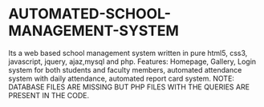 # AUTOMATED-SCHOOL-MANAGEMENT-SYSTEM
Its a web based school management system written in pure html5, css3, javascript, jquery, ajaz,mysql and php. Features: Homepage, Gallery, Login system for both students and faculty members, automated attendance system with daily attendance, automated report card system. NOTE:  DATABASE FILES ARE MISSING BUT PHP FILES WITH THE QUERIES ARE PRESENT IN THE CODE.
